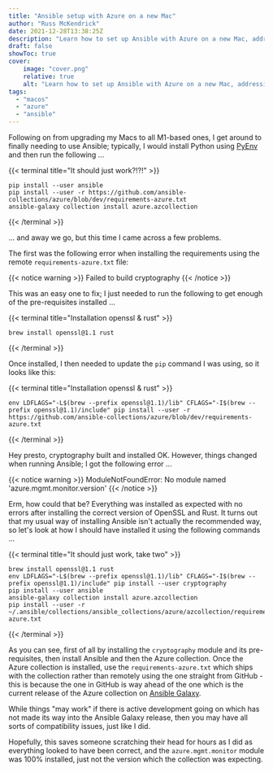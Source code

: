```yaml
---
title: "Ansible setup with Azure on a new Mac"
author: "Russ McKendrick"
date: 2021-12-28T13:38:25Z
description: "Learn how to set up Ansible with Azure on a new Mac, addressing common issues with cryptography and module dependencies."
draft: false
showToc: true
cover:
    image: "cover.png"
    relative: true
    alt: "Learn how to set up Ansible with Azure on a new Mac, addressing common issues with cryptography and module dependencies."
tags:
  - "macos"
  - "azure"
  - "ansible"
---
```


Following on from upgrading my Macs to all M1-based ones, I get around to finally needing to use Ansible; typically, I would install Python using [PyEnv](/2021/10/30/managing-python-on-macos-monterey/) and then run the following ...

{{< terminal title="It should just work?!?!" >}}
``` terminfo
pip install --user ansible
pip install --user -r https://github.com/ansible-collections/azure/blob/dev/requirements-azure.txt
ansible-galaxy collection install azure.azcollection
```
{{< /terminal >}}

... and away we go, but this time I came across a few problems.

The first was the following error when installing the requirements using the remote `requirements-azure.txt` file:

{{< notice warning >}}
Failed to build cryptography
{{< /notice >}}

This was an easy one to fix; I just needed to run the following to get enough of the pre-requisites installed ...

{{< terminal title="Installation openssl & rust" >}}
``` terminfo
brew install openssl@1.1 rust
```
{{< /terminal >}}

Once installed, I then needed to update the `pip` command I was using, so it looks like this:

{{< terminal title="Installation openssl & rust" >}}
``` terminfo
env LDFLAGS="-L$(brew --prefix openssl@1.1)/lib" CFLAGS="-I$(brew --prefix openssl@1.1)/include" pip install --user -r https://github.com/ansible-collections/azure/blob/dev/requirements-azure.txt
```
{{< /terminal >}}

Hey presto, cryptography built and installed OK. However, things changed when running Ansible; I got the following error ...

{{< notice warning >}}
ModuleNotFoundError: No module named 'azure.mgmt.monitor.version'
{{< /notice >}}

Erm, how could that be? Everything was installed as expected with no errors after installing the correct version of OpenSSL and Rust. It turns out that my usual way of installing Ansible isn't actually the recommended way, so let's look at how I should have installed it using the following commands ...

{{< terminal title="It should just work, take two" >}}
``` terminfo
brew install openssl@1.1 rust
env LDFLAGS="-L$(brew --prefix openssl@1.1)/lib" CFLAGS="-I$(brew --prefix openssl@1.1)/include" pip install --user cryptography
pip install --user ansible
ansible-galaxy collection install azure.azcollection
pip install --user -r ~/.ansible/collections/ansible_collections/azure/azcollection/requirements-azure.txt
```
{{< /terminal >}}

As you can see, first of all by installing the `cryptography` module and its pre-requisites, then install Ansible and then the Azure collection. Once the Azure collection is installed, use the `requirements-azure.txt` which ships with the collection rather than remotely using the one straight from GitHub - this is because the one in GitHub is way ahead of the one which is the current release of the Azure collection on [Ansible Galaxy](https://galaxy.ansible.com).

While things "may work" if there is active development going on which has not made its way into the Ansible Galaxy release, then you may have all sorts of compatibility issues, just like I did.

Hopefully, this saves someone scratching their head for hours as I did as everything looked to have been correct, and the `azure.mgmt.monitor` module was 100% installed, just not the version which the collection was expecting.